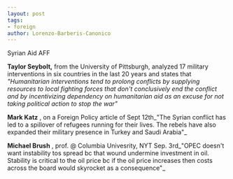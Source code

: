 ```yaml
---
layout: post
tags: 
- foreign
author: Lorenzo-Barberis-Canonico
---
```

Syrian Aid AFF

**Taylor Seybolt,** from the University of Pittsburgh, analyzed 17 military interventions in six countries in the last 20 years and states that _"Humanitarian interventions tend to prolong conflicts by supplying resources to local fighting forces that don't conclusively end the conflict and by incentivizing dependency on humanitarian aid as an excuse for not taking political action to stop the war"_

**Mark Katz** , on a Foreign Policy article of Sept 12th_"The Syrian conflict has led to a spillover of refugees running for their lives. The rebels have also expanded their military presence in Turkey and Saudi Arabia"_

**Michael Brush** , prof. @ Columbia Univesrity, NYT Sep. 3rd_"OPEC doesn't want instability tos spread bc that wound undermine investment in oil. Stability is critical to the oil price bc if the oil price increases then costs across the board would skyrocket as a consequence"_
